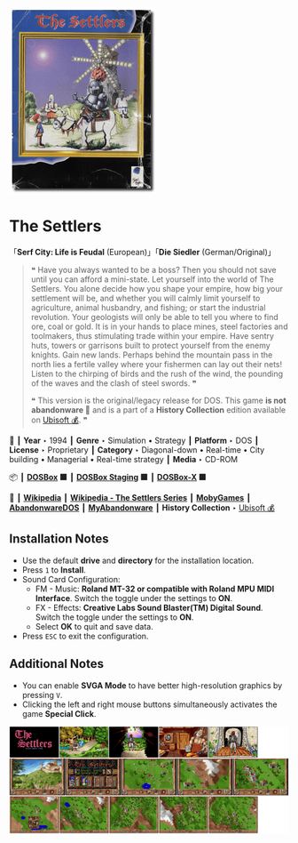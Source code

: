 ![](Thumbnail.png "application-thumbnail")

# The Settlers

「**Serf City: Life is Feudal** (European)」「**Die Siedler** (German/Original)」

> ❝ Have you always wanted to be a boss? Then you should not save until you can afford a mini-state. Let yourself into the world of The Settlers. You alone decide how you shape your empire, how big your settlement will be, and whether you will calmly limit yourself to agriculture, animal husbandry, and fishing; or start the industrial revolution. Your geologists will only be able to tell you where to find ore, coal or gold. It is in your hands to place mines, steel factories and toolmakers, thus stimulating trade within your empire. Have sentry huts, towers or garrisons built to protect yourself from the enemy knights. Gain new lands. Perhaps behind the mountain pass in the north lies a fertile valley where your fishermen can lay out their nets! Listen to the chirping of birds and the rush of the wind, the pounding of the waves and the clash of steel swords. ❞
>
> ❝ This version is the original/legacy release for DOS. This game **is not abandonware 🚫** and is a part of a **History Collection** edition available on [Ubisoft 💰](https://www.ubisoft.com/en-gb/game/the-settlers/history-collection). ❞
>

📌 ┃ **Year** ‣ 1994 ┃ **Genre** ‣ Simulation • Strategy ┃ **Platform** ‣ DOS ┃ **License** ‣ Proprietary ┃ **Category** ‣ Diagonal-down • Real-time • City building • Managerial • Real-time strategy ┃ **Media** ‣ CD-ROM 

📦 ┃ **[DOSBox](https://www.dosbox.com/) 🟩** ┃ **[DOSBox Staging](https://dosbox-staging.github.io/) 🟩** ┃ **[DOSBox-X](https://dosbox-x.com/) 🟩** 

📎 ┃ **[Wikipedia](https://en.wikipedia.org/wiki/The_Settlers_(1993_video_game))** ┃ **[Wikipedia - The Settlers Series](https://en.wikipedia.org/wiki/The_Settlers)** ┃ **[MobyGames](https://www.mobygames.com/game/425/serf-city-life-is-feudal/)** ┃ **[AbandonwareDOS](https://www.abandonwaredos.com/abandonware-game.php?abandonware=The+Settlers&gid=1858)** ┃ **[MyAbandonware](https://www.myabandonware.com/game/serf-city-life-is-feudal-21o)** ┃ **History Collection** ‣ [Ubisoft 💰](https://www.ubisoft.com/en-gb/game/the-settlers/history-collection) 

## Installation Notes
- Use the default **drive** and **directory** for the installation location.
- Press `1` to **Install**.
- Sound Card Configuration:
  - FM - Music: **Roland MT-32 or compatible with Roland MPU MIDI Interface**. Switch the toggle under the settings to **ON**.
  - FX - Effects: **Creative Labs Sound Blaster(TM) Digital Sound**. Switch the toggle under the settings to **ON**.
  - Select **OK** to quit and save data.
- Press `ESC` to exit the configuration.

## Additional Notes
- You can enable **SVGA Mode** to have better high-resolution graphics by pressing `V`.
- Clicking the left and right mouse buttons simultaneously activates the game **Special Click**.

![](Montage.png "The Settlers")

